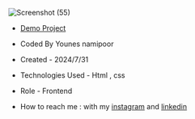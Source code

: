 



![Screenshot (55)](https://github.com/user-attachments/assets/515a23dc-b843-4200-a8fb-e493a63173a7)






- [Demo Project](https://younes-namipoor.github.io/Music-player/)

- Coded By Younes namipoor

- Created - 2024/7/31

- Technologies Used - Html , css

- Role - Frontend

- How to reach me : with my [instagram](https://www.instagram.com/younes.namipoor) and [linkedin](https://www.linkedin.com/in/younes-namipoor)
